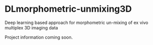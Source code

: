 # DLmorphometric-unmixing3D
Deep learning based approach for morphometric un-mixing of ex vivo multiplex 3D imaging data

Project information coming soon.